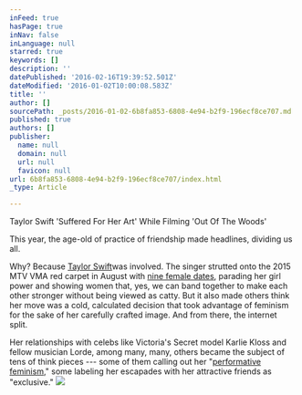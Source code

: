 ```yaml
---
inFeed: true
hasPage: true
inNav: false
inLanguage: null
starred: true
keywords: []
description: ''
datePublished: '2016-02-16T19:39:52.501Z'
dateModified: '2016-01-02T10:00:08.583Z'
title: ''
author: []
sourcePath: _posts/2016-01-02-6b8fa853-6808-4e94-b2f9-196ecf8ce707.md
published: true
authors: []
publisher:
  name: null
  domain: null
  url: null
  favicon: null
url: 6b8fa853-6808-4e94-b2f9-196ecf8ce707/index.html
_type: Article

---
```

Taylor Swift 'Suffered For Her Art' While Filming 'Out Of The Woods'

This year, the age-old of practice of friendship made headlines, dividing us all.

Why? Because [Taylor Swift][0]was involved. The singer strutted onto the 2015 MTV VMA red carpet in August with [nine female dates][1], parading her girl power and showing women that, yes, we can band together to make each other stronger without being viewed as catty. But it also made others think her move was a cold, calculated decision that took advantage of feminism for the sake of her carefully crafted image. And from there, the internet split.

Her relationships with celebs like Victoria's Secret model Karlie Kloss and fellow musician Lorde, among many, many, others became the subject of tens of think pieces --- some of them calling out her "[performative feminism][2]," some labeling her escapades with her attractive friends as "exclusive."
![](https://the-grid-user-content.s3-us-west-2.amazonaws.com/45ad5586-547b-4f04-b8d5-d5a396cc3bbc.JPG)

[0]: http://www.mtv.com/artists/taylor-swift/
[1]: http://www.mtv.com/news/2255924/taylor-swift-bad-blood-squad-vma-red-carpet/
[2]: http://gawker.com/taylor-swift-is-not-your-friend-1717745581